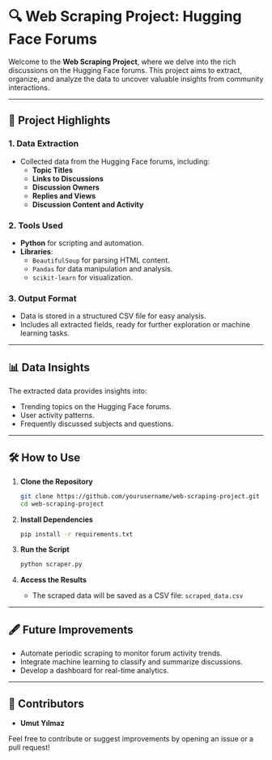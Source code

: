 # 🔍 Web Scraping Project: Hugging Face Forums

Welcome to the **Web Scraping Project**, where we delve into the rich discussions on the Hugging Face forums. This project aims to extract, organize, and analyze the data to uncover valuable insights from community interactions.

---

## 🚀 Project Highlights

### 1. **Data Extraction**
- Collected data from the Hugging Face forums, including:
  - **Topic Titles**
  - **Links to Discussions**
  - **Discussion Owners**
  - **Replies and Views**
  - **Discussion Content and Activity**

### 2. **Tools Used**
- **Python** for scripting and automation.
- **Libraries**:
  - `BeautifulSoup` for parsing HTML content.
  - `Pandas` for data manipulation and analysis.
  - `scikit-learn` for visualization.

### 3. **Output Format**
- Data is stored in a structured CSV file for easy analysis.
- Includes all extracted fields, ready for further exploration or machine learning tasks.

---

## 📊 Data Insights

The extracted data provides insights into:
- Trending topics on the Hugging Face forums.
- User activity patterns.
- Frequently discussed subjects and questions.

---

## 🛠️ How to Use

1. **Clone the Repository**
   ```bash
   git clone https://github.com/yourusername/web-scraping-project.git
   cd web-scraping-project
   ```

2. **Install Dependencies**
   ```bash
   pip install -r requirements.txt
   ```

3. **Run the Script**
   ```bash
   python scraper.py
   ```

4. **Access the Results**
   - The scraped data will be saved as a CSV file: `scraped_data.csv`

---

## 🖋️ Future Improvements
- Automate periodic scraping to monitor forum activity trends.
- Integrate machine learning to classify and summarize discussions.
- Develop a dashboard for real-time analytics.

---

## 👥 Contributors
- **Umut Yılmaz**  

Feel free to contribute or suggest improvements by opening an issue or a pull request!

